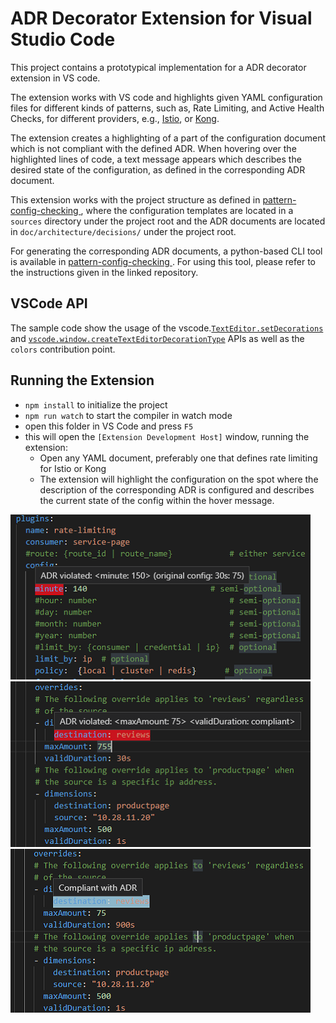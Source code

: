# ADR Decorator Extension for Visual Studio Code
This project contains a prototypical implementation for a ADR decorator extension in VS code. 

The extension works with VS code and highlights given YAML configuration files for different kinds of patterns, such as, Rate Limiting, and Active Health Checks, for different providers, e.g., [Istio](https://istio.io/docs/tasks/policy-enforcement/rate-limiting/), or [Kong](https://docs.konghq.com/hub/kong-inc/rate-limiting/).

The extension creates a highlighting of a part of the configuration document which is not compliant with the defined ADR. When hovering over the highlighted lines of code, a text message appears which describes the desired state of the configuration, as defined in the corresponding ADR document.

This extension works with the project structure as defined in [pattern-config-checking
](https://github.com/kaplanan/pattern-config-checking), where the configuration templates are located in a `sources` directory under the project root and the ADR documents are located in `doc/architecture/decisions/` under the project root. 

For generating the corresponding ADR documents, a python-based CLI tool is available in [pattern-config-checking
](https://github.com/kaplanan/pattern-config-checking/blob/master/service-mesh-patterns/init.py). For using this tool, please refer to the instructions given in the linked repository.

## VSCode API

The sample code show the usage of the vscode.[`TextEditor.setDecorations`](https://code.visualstudio.com/api/references/vscode-api#TextEditor.setDecorations) and [`vscode.window.createTextEditorDecorationType`](https://code.visualstudio.com/api/references/vscode-api#window.createTextEditorDecorationType) APIs as well as the `colors` contribution point.

## Running the Extension

* `npm install` to initialize the project
* `npm run watch` to start the compiler in watch mode
* open this folder in VS Code and press `F5`
* this will open the `[Extension Development Host]` window, running the extension:
  * Open any YAML document, preferably one that defines rate limiting for Istio or Kong
  * The extension will highlight the configuration on the spot where the description of the corresponding ADR is configured and describes the current state of the config within the hover message.

![Violated ADR](https://github.com/ADDC-IAAS-prototyping/vsc-adr-decorator/blob/master/media/preview_violated.png)  
![Semi compliant ADR](https://github.com/ADDC-IAAS-prototyping/vsc-adr-decorator/blob/master/media/preview_semi_compliant.png)  
![Compliant with ADR](https://github.com/ADDC-IAAS-prototyping/vsc-adr-decorator/blob/master/media/preview_compliant.png)